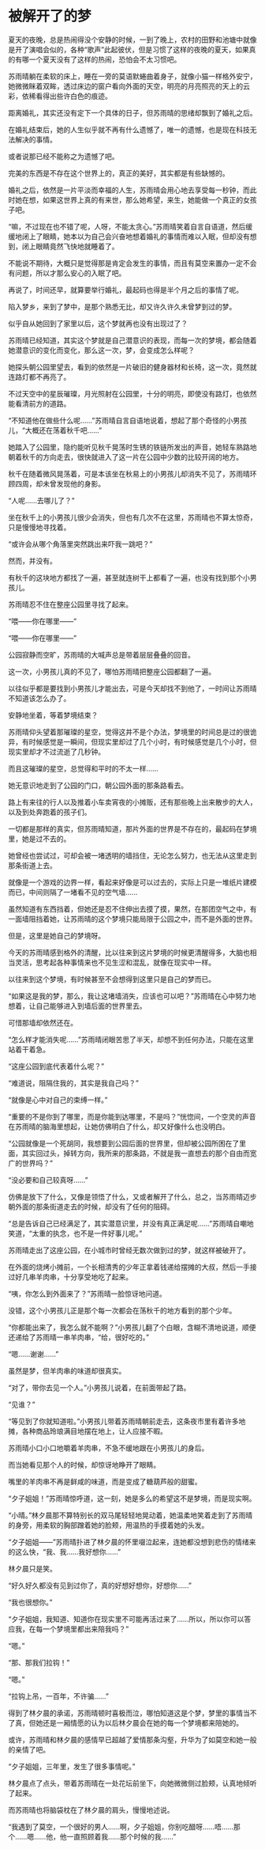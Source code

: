 # 被解开了的梦

夏天的夜晚，总是热闹得没个安静的时候，一到了晚上，农村的田野和池塘中就像是开了演唱会似的，各种“歌声”此起彼伏，但是习惯了这样的夜晚的夏天，如果真的有哪一个夏天没有了这样的热闹，恐怕会不太习惯吧。

苏雨晴躺在柔软的床上，睡在一旁的莫语默蜷曲着身子，就像小猫一样格外安宁，她微微眯着双眸，透过床边的窗户看向外面的天空，明亮的月亮照亮的天上的云彩，依稀看得出些许白色的痕迹。

距离婚礼，其实还没有定下一个具体的日子，但苏雨晴的思绪却飘到了婚礼之后。

在婚礼结束后，她的人生似乎就不再有什么遗憾了，唯一的遗憾，也是现在科技无法解决的事情。

或者说那已经不能称之为遗憾了吧。

完美的东西是不存在这个世界上的，真正的美好，其实都是有些缺憾的。

婚礼之后，依然是一片平淡而幸福的人生，苏雨晴会用心地去享受每一秒钟，而此时她在想，如果这世界上真的有来世，那么她希望，来生，她能做一个真正的女孩子吧。

“嘛，不过现在也不错了呢，人呀，不能太贪心。”苏雨晴笑着自言自语道，然后缓缓地闭上了眼睛，她本以为自己会兴奋地想着婚礼的事情而难以入眠，但却没有想到，闭上眼睛竟然飞快地就睡着了。

不能说不期待，大概只是觉得那是肯定会发生的事情，而且有莫空来置办一定不会有问题，所以才那么安心的入眠了吧。

再说了，时间还早，就算要举行婚礼，最起码也得是半个月之后的事情了呢。

陷入梦乡，来到了梦中，是那个熟悉无比，却又许久许久未曾梦到过的梦。

似乎自从她回到了家里以后，这个梦就再也没有出现过了？

苏雨晴已经知道，其实这个梦就是自己潜意识的表现，而每一次的梦境，都会随着她潜意识的变化而变化，那么这一次，梦，会变成怎么样呢？

她探头朝公园里望去，看到的依然是一片破旧的健身器材和长椅，这一次，竟然就连路灯都不再亮了。

不过天空中的星辰璀璨，月光照射在公园里，十分的明亮，即使没有路灯，也依然能看清前方的道路。

“不知道他在做些什么呢……”苏雨晴自言自语地说着，想起了那个奇怪的小男孩儿，“大概还在荡着秋千吧……”

她踏入了公园里，隐约能听见秋千晃荡时生锈的铁链所发出的声音，她轻车熟路地朝着秋千的方向走去，很快就进入了这一片在公园中少数的比较开阔的地方。

秋千在随着微风晃荡着，可是本该坐在秋易上的小男孩儿却消失不见了，苏雨晴环顾四周，却未曾发现他的身影。

“人呢……去哪儿了？”

坐在秋千上的小男孩儿很少会消失，但也有几次不在这里，苏雨晴也不算太惊奇，只是慢慢地寻找着。

“或许会从哪个角落里突然跳出来吓我一跳吧？”

然而，并没有。

有秋千的这块地方都找了一遍，甚至就连树干上都看了一遍，也没有找到那个小男孩儿。

苏雨晴忍不住在整座公园里寻找了起来。

“喂——你在哪里——”

“喂——你在哪里——”

公园寂静而空旷，苏雨晴的大喊声总是带着层层叠叠的回音。

这一次，小男孩儿真的不见了，哪怕苏雨晴把整座公园都翻了一遍。

以往似乎都是要找到小男孩儿才能出去，可是今天却找不到他了，一时间让苏雨晴不知道该怎么办了。

安静地坐着，等着梦境结束？

苏雨晴仰头望着那璀璨的星空，觉得这并不是个办法，梦境里的时间总是过的很诡异，有时候感觉是一瞬间，但现实里却过了几个小时，有时候感觉是几个小时，但现实里却才不过流逝了几秒钟。

而且这璀璨的星空，总觉得和平时的不太一样……

她无意识地走到了公园的门口，朝公园外面的那条路看去。

路上有来往的行人以及推着小车卖宵夜的小摊贩，还有那些晚上出来散步的大人，以及到处奔跑着的孩子们。

一切都是那样的真实，但苏雨晴知道，那片外面的世界是不存在的，最起码在梦境里，她是过不去的。

她曾经也尝试过，可却会被一堵透明的墙挡住，无论怎么努力，也无法从这里走到那条街道上去。

就像是一个游戏的边界一样，看起来好像是可以过去的，实际上只是一堆纸片建模而已，中间则隔了一堵看不见的空气墙……

虽然知道有东西挡着，但她还是忍不住伸出去摸了摸，果然，在那团空气之中，有一面墙阻挡着她，让苏雨晴的这个梦境只能局限于公园之中，而不是外面的世界。

但是，这里是她自己的梦境呀。

今天的苏雨晴感到格外的清醒，比以往来到这片梦境的时候更清醒得多，大脑也相当灵活，思考起各种事情来也不见生涩和混乱，就像在现实中一样。

以往来到这个梦境，有时候甚至不会想得到这里只是自己的梦而已。

“如果这是我的梦，那么，我让这堵墙消失，应该也可以吧？”苏雨晴在心中努力地想着，让自己能够进入到墙后面的世界里去。

可惜那墙却依然还在。

“怎么样才能消失呢……”苏雨晴闭眼苦思了半天，却想不到任何办法，只能在这里站着干着急。

“这座公园到底代表着什么呢？”

“难道说，阻隔住我的，其实是我自己吗？”

“就像是心中对自己的束缚一样。”

“重要的不是你到了哪里，而是你能到达哪里，不是吗？”恍惚间，一个空灵的声音在苏雨晴的脑海里想起，让她仿佛明白了什么，却又好像什么也没明白。

“公园就像是一个死胡同，我想要到公园后面的世界里，但却被公园所困在了里面，其实回过头，掉转方向，我所来的那条路，不就是我一直想去的那个自由而宽广的世界吗？”

“没必要和自己较真呀……”

仿佛是放下了什么，又像是领悟了什么，又或者解开了什么，总之，当苏雨晴迈步朝外面的那条街道走去的时候，却没有了任何的阻碍。

“总是告诉自己已经满足了，其实潜意识里，并没有真正满足呢……”苏雨晴自嘲地笑道，“太重的执念，也不是一件好事儿呢。”

苏雨晴走出了这座公园，在小城市时曾经无数次做到过的梦，就这样被破开了。

在外面的烧烤小摊前，一个长相清秀的少年正拿着钱递给摆摊的大叔，然后一手接过好几串羊肉串，十分享受地吃了起来。

“咦，你怎么到外面来了？”苏雨晴一脸惊讶地问道。

没错，这个小男孩儿正是那个每一次都会在荡秋千的地方看到的那个少年。

“你都能出来了，我怎么就不能啊？”小男孩儿翻了个白眼，含糊不清地说道，顺便还递给了苏雨晴一串羊肉串，“给，很好吃的。”

“嗯……谢谢……”

虽然是梦，但羊肉串的味道却很真实。

“对了，带你去见一个人。”小男孩儿说着，在前面带起了路。

“见谁？”

“等见到了你就知道啦。”小男孩儿带着苏雨晴朝前走去，这条夜市里有着许多地摊，各种商品玲琅满目地摆在地上，让人应接不暇。

苏雨晴小口小口地嚼着羊肉串，不急不缓地跟在小男孩儿的身后。

而当她看见那个人的时候，却惊讶地睁开了眼睛。

嘴里的羊肉串不再是鲜咸的味道，而是变成了糖葫芦般的甜蜜。

“夕子姐姐！”苏雨晴惊呼道，这一刻，她是多么的希望这不是梦境，而是现实啊。

“小晴。”林夕晨那不算特别长的双马尾轻轻地晃动着，她温柔地笑着走到了苏雨晴的身旁，用柔软的胸部蹭着她的脸颊，用温热的手摸着她的头发。

“夕子姐姐——”苏雨晴扑进了林夕晨的怀里啜泣起来，连她都没想到悲伤的情绪来的这么快，“我、我……我好想你……”

林夕晨只是笑。

“好久好久都没有见到过你了，真的好想好想你，好想你……”

“我也很想你。”

“夕子姐姐，我知道、知道你在现实里不可能再活过来了……所以，所以你可以答应我，在每一个梦境里都出来陪我吗？”

“嗯。”

“那、那我们拉钩！”

“嗯。”

“拉钩上吊，一百年，不许骗……”

得到了林夕晨的承诺，苏雨晴顿时喜极而泣，哪怕知道这是个梦，梦里的事情当不了真，但她还是一厢情愿的认为以后林夕晨会在她的每一个梦境都来陪她的。

或许，苏雨晴和林夕晨的感情早已超越了爱情那条沟壑，升华为了如莫空和她一般的亲情了吧。

“夕子姐姐，三年里，发生了很多事情呢。”

林夕晨点了点头，带着苏雨晴在一处花坛前坐下，向她微微侧过脸颊，认真地倾听了起来。

而苏雨晴也将脑袋枕在了林夕晨的肩头，慢慢地述说。

“我遇到了莫空，一个很好的男人……啊，夕子姐姐，你别吃醋呀……唔……那个……嗯……他，他一直照顾着我……那个时候的我……”

